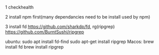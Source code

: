 1 checkhealth

2 install npm first(many dependancies need to be install used by npm)

3 install fd https://github.com/sharkdp/fd, rg(ripgrep) https://github.com/BurntSushi/ripgrep

ubuntu:
sudo apt install fd-find
sudo apt-get install ripgrep
Macos:
brew install fd
brew install ripgrep
